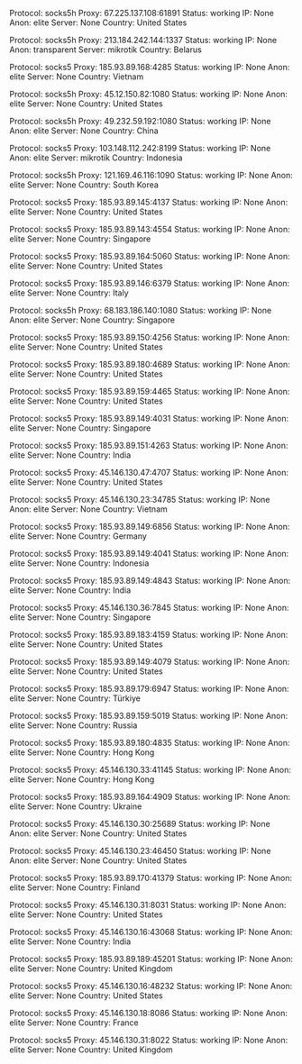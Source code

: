 Protocol: socks5h
Proxy: 67.225.137.108:61891
Status: working
IP: None
Anon: elite
Server: None
Country: United States

Protocol: socks5h
Proxy: 213.184.242.144:1337
Status: working
IP: None
Anon: transparent
Server: mikrotik
Country: Belarus

Protocol: socks5
Proxy: 185.93.89.168:4285
Status: working
IP: None
Anon: elite
Server: None
Country: Vietnam

Protocol: socks5h
Proxy: 45.12.150.82:1080
Status: working
IP: None
Anon: elite
Server: None
Country: United States

Protocol: socks5h
Proxy: 49.232.59.192:1080
Status: working
IP: None
Anon: elite
Server: None
Country: China

Protocol: socks5
Proxy: 103.148.112.242:8199
Status: working
IP: None
Anon: elite
Server: mikrotik
Country: Indonesia

Protocol: socks5h
Proxy: 121.169.46.116:1090
Status: working
IP: None
Anon: elite
Server: None
Country: South Korea

Protocol: socks5
Proxy: 185.93.89.145:4137
Status: working
IP: None
Anon: elite
Server: None
Country: United States

Protocol: socks5
Proxy: 185.93.89.143:4554
Status: working
IP: None
Anon: elite
Server: None
Country: Singapore

Protocol: socks5
Proxy: 185.93.89.164:5060
Status: working
IP: None
Anon: elite
Server: None
Country: United States

Protocol: socks5
Proxy: 185.93.89.146:6379
Status: working
IP: None
Anon: elite
Server: None
Country: Italy

Protocol: socks5h
Proxy: 68.183.186.140:1080
Status: working
IP: None
Anon: elite
Server: None
Country: Singapore

Protocol: socks5
Proxy: 185.93.89.150:4256
Status: working
IP: None
Anon: elite
Server: None
Country: United States

Protocol: socks5
Proxy: 185.93.89.180:4689
Status: working
IP: None
Anon: elite
Server: None
Country: United States

Protocol: socks5
Proxy: 185.93.89.159:4465
Status: working
IP: None
Anon: elite
Server: None
Country: United States

Protocol: socks5
Proxy: 185.93.89.149:4031
Status: working
IP: None
Anon: elite
Server: None
Country: Singapore

Protocol: socks5
Proxy: 185.93.89.151:4263
Status: working
IP: None
Anon: elite
Server: None
Country: India

Protocol: socks5
Proxy: 45.146.130.47:4707
Status: working
IP: None
Anon: elite
Server: None
Country: United States

Protocol: socks5
Proxy: 45.146.130.23:34785
Status: working
IP: None
Anon: elite
Server: None
Country: Vietnam

Protocol: socks5
Proxy: 185.93.89.149:6856
Status: working
IP: None
Anon: elite
Server: None
Country: Germany

Protocol: socks5
Proxy: 185.93.89.149:4041
Status: working
IP: None
Anon: elite
Server: None
Country: Indonesia

Protocol: socks5
Proxy: 185.93.89.149:4843
Status: working
IP: None
Anon: elite
Server: None
Country: India

Protocol: socks5
Proxy: 45.146.130.36:7845
Status: working
IP: None
Anon: elite
Server: None
Country: Singapore

Protocol: socks5
Proxy: 185.93.89.183:4159
Status: working
IP: None
Anon: elite
Server: None
Country: United States

Protocol: socks5
Proxy: 185.93.89.149:4079
Status: working
IP: None
Anon: elite
Server: None
Country: United States

Protocol: socks5
Proxy: 185.93.89.179:6947
Status: working
IP: None
Anon: elite
Server: None
Country: Türkiye

Protocol: socks5
Proxy: 185.93.89.159:5019
Status: working
IP: None
Anon: elite
Server: None
Country: Russia

Protocol: socks5
Proxy: 185.93.89.180:4835
Status: working
IP: None
Anon: elite
Server: None
Country: Hong Kong

Protocol: socks5
Proxy: 45.146.130.33:41145
Status: working
IP: None
Anon: elite
Server: None
Country: Hong Kong

Protocol: socks5
Proxy: 185.93.89.164:4909
Status: working
IP: None
Anon: elite
Server: None
Country: Ukraine

Protocol: socks5
Proxy: 45.146.130.30:25689
Status: working
IP: None
Anon: elite
Server: None
Country: United States

Protocol: socks5
Proxy: 45.146.130.23:46450
Status: working
IP: None
Anon: elite
Server: None
Country: United States

Protocol: socks5
Proxy: 185.93.89.170:41379
Status: working
IP: None
Anon: elite
Server: None
Country: Finland

Protocol: socks5
Proxy: 45.146.130.31:8031
Status: working
IP: None
Anon: elite
Server: None
Country: United States

Protocol: socks5
Proxy: 45.146.130.16:43068
Status: working
IP: None
Anon: elite
Server: None
Country: India

Protocol: socks5
Proxy: 185.93.89.189:45201
Status: working
IP: None
Anon: elite
Server: None
Country: United Kingdom

Protocol: socks5
Proxy: 45.146.130.16:48232
Status: working
IP: None
Anon: elite
Server: None
Country: United States

Protocol: socks5
Proxy: 45.146.130.18:8086
Status: working
IP: None
Anon: elite
Server: None
Country: France

Protocol: socks5
Proxy: 45.146.130.31:8022
Status: working
IP: None
Anon: elite
Server: None
Country: United Kingdom

